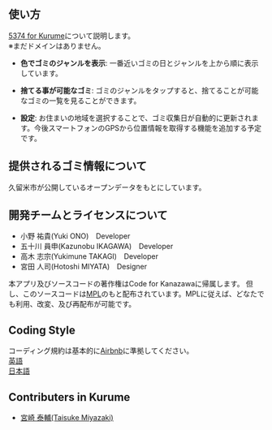 ## 使い方

[5374 for Kurume](http://YOUR_CITY.domain/ )について説明します。  
※まだドメインはありません。

* **色でゴミのジャンルを表示**: 一番近いゴミの日とジャンルを上から順に表示しています。

* **捨てる事が可能なゴミ**: ゴミのジャンルをタップすると、捨てることが可能なゴミの一覧を見ることができます。

* **設定**: お住まいの地域を選択することで、ゴミ収集日が自動的に更新されます。今後スマートフォンのGPSから位置情報を取得する機能を追加する予定です。


## 提供されるゴミ情報について
久留米市が公開しているオープンデータをもとにしています。


## 開発チームとライセンスについて
- 小野 祐貴(Yuki ONO)　Developer
- 五十川 員申(Kazunobu IKAGAWA)　Developer
- 高木 志宗(Yukimune TAKAGI)　Developer
- 宮田 人司(Hotoshi MIYATA)　Designer

本アプリ及びソースコードの著作権はCode for Kanazawaに帰属します。
但し、このソースコードは[MPL](http://www.mozilla.org/MPL/2.0/)のもと配布されています。MPLに従えば、どなたでも利用、改変、及び再配布が可能です。

## Coding Style
コーディング規約は基本的に[Airbnb](https://github.com/airbnb)に準拠してください。  
[英語](https://github.com/airbnb/javascript)  
[日本語](http://mitsuruog.github.io/javacript-style-guide/)  

## Contributers in Kurume

- [宮崎 泰輔(Taisuke Miyazaki)](https://github.com/imishinist/)
